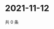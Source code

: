 # 2021-11-12

共 0 条

<!-- BEGIN WEIBO -->
<!-- 最后更新时间 Fri Nov 12 2021 02:17:02 GMT+0800 (China Standard Time) -->

<!-- END WEIBO -->
